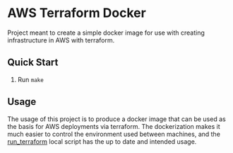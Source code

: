 # AWS Terraform Docker

Project meant to create a simple docker image for use with creating infrastructure in AWS with terraform.

## Quick Start

1. Run `make`

## Usage

The usage of this project is to produce a docker image that can be used as the basis for AWS deployments via terraform.
The dockerization makes it much easier to control the environment used between machines, and the [run_terraform](src/main/scripts/local/run_terraform)
local script has the up to date and intended usage.

